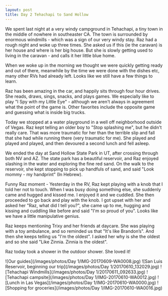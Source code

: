 ```yaml
---
layout: post
title: Day 2 Tehachapi to Sand Hollow
---
```


We spent last night at a very windy campground in Tehachapi, a tiny town in the middle of nowhere in southeaster CA. 
The town is surrounded by enormous windmills - which was a sign of our very windy stay. Raz had a rough night and woke up three times. She asked us if this (ie the caravan) is her house and where is her big house. But she is slowly getting used to living in the caravan - and calls it her little blue home.

When we woke up in the morning we thought we were quickly getting ready and out of there, meanwhile by the time we were done with the dishes etc, many other RVs had already left. Looks like we still have a few things to learn.

Raz has been amazing in the car, and happily sits through four hour drives. She reads, draws, sings, snacks, and plays games. We especially like to play "I Spy with my Little Eye" - although we aren't always in agreement what the point of the game is. 
Other favorites include the opposite game and guessing what is inside big trucks.

Today we stopped at a water playground in a well off neighborhood outside of Vegas. Raz kept telling an older boy to "Stop splashing me", but he didn't really care. That was more traumatic for her than the terrible slip and fall that she had while running there (very traumatic for me). She played and played and played, and then devoured a second lunch and fell asleep. 

We ended the day at Sand Hollow State Park in UT, after crossing through both NV and AZ. The state park has a beautiful reservoir, and Raz enjoyed slashing in the water and exploring the fine red sand. On the walk to the reservoir, she kept stopping to pick up handfuls of sand, and said "Look mommy - my handprint" (In Hebrew).

Funny Raz moment - Yesterday in the RV, Raz kept playing with a knob that I told her not to touch. When I was busy doing something else, she suddenly came and hugged and kissed me. I enjoyed it and we cuddled. She then proceeded to go back and play with the knob. I got upset with her and asked her "Raz, what did I tell you?", she came up to me, hugging and kissing and cuddling like before and said "I'm so proud of you". Looks like we have a little manipulative genius.

Raz keeps mentioning Trixy and her friends at daycare. She was playing with a toy ambulance, and so reminded us that "It's like Brandon’s". And then she keeps telling us "I'm the oldest". I asked her why is she the oldest and so she said "Like Zinnia. Zinnia is the oldest".

Raz today took a shower in the outdoor shower. She loved it!

![Our guides](/images/photos/Day 1/IMG-20170609-WA0008.jpg)
![San Luis Reservoir, beginning our trip](/images/photos/Day 1/20170610_132029.jpg)
![Tehachapi Windmills](/images/photos/Day 1/20170611_092633.jpg)
![Tehachapi campsite](/images/photos/Day 1/IMG-20170610-WA0012.jpg)
![Lunch in Las Vegas](/images/photos/Day 1/IMG-20170610-WA0000.jpg)
![Shopping for groceries](/images/photos/Day 1/IMG-20170610-WA0016.jpg)


